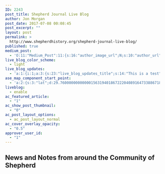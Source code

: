 ```yaml
---
ID: 2243
post_title: Shepherd Journal Live Blog
author: Jon Morgan
post_date: 2017-07-08 00:08:45
post_excerpt: ""
layout: post
permalink: >
  http://www.shepherdhistory.org/shepherd-journal-live-blog/
published: true
medium_post:
  - 'O:11:"Medium_Post":11:{s:16:"author_image_url";N;s:10:"author_url";N;s:11:"byline_name";N;s:12:"byline_email";N;s:10:"cross_link";s:2:"no";s:2:"id";N;s:21:"follower_notification";s:3:"yes";s:7:"license";s:19:"all-rights-reserved";s:14:"publication_id";s:12:"881fb60cdbf3";s:6:"status";s:4:"none";s:3:"url";N;}'
live_blog_color_scheme:
  - light
live_blog_updates:
  - 'a:1:{i:1;a:3:{s:23:"live_blog_updates_title";s:14:"This is a test";s:22:"live_blog_updates_time";s:0:"";s:25:"live_blog_updates_content";N;}}'
ase_map_component_start_point:
  - 'a:2:{s:3:"lat";d:29.760000000000001563194018672220408916473388671875;s:3:"lng";d:-95.3799999999999954525264911353588104248046875;}'
liveblog:
  - enable
ac_featured_article:
  - "1"
ac_show_post_thumbnail:
  - "0"
ac_post_layout_options:
  - ac_post_layout_normal
ac_cover_overlay_opacity:
  - "0.5"
approver_user_id:
  - "1"
---
```

<h2>News and Notes from around the Community of Shepherd</h2>